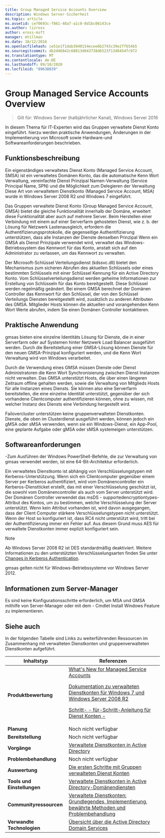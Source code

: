 ```yaml
---
title: Group Managed Service Accounts Overview
description: Windows Server-Sicherheit
ms.topic: article
ms.assetid: cef0693c-f861-48a7-a1c0-8d1bc06143ce
ms.author: lizross
author: eross-msft
manager: mtillman
ms.date: 10/12/2016
ms.openlocfilehash: ce51e1f1dab3940154ecee6b2743c39e2ff654b5
ms.sourcegitcommit: db2d46842c68813d043738d6523f13d8454fc972
ms.translationtype: MT
ms.contentlocale: de-DE
ms.lasthandoff: 09/10/2020
ms.locfileid: "89638039"
---
```

# <a name="group-managed-service-accounts-overview"></a>Group Managed Service Accounts Overview

>Gilt für: Windows Server (halbjährlicher Kanal), Windows Server 2016

In diesem Thema für IT-Experten wird das Gruppen verwaltete Dienst Konto eingeführt. hierzu werden praktische Anwendungen, Änderungen in der Implementierung von Microsoft sowie Hardware-und Softwareanforderungen beschrieben.


## <a name="feature-description"></a><a name="BKMK_OVER"></a>Funktionsbeschreibung
Ein eigenständiges verwaltetes Dienst Konto (Managed Service Account, SMSA) ist ein verwaltetes Domänen Konto, das die automatische Kenn Wort Verwaltung, vereinfachte Dienst Prinzipal Namen-Verwaltung (Service Principal Name, SPN) und die Möglichkeit zum Delegieren der Verwaltung Diese Art von verwaltetem Dienstkonto (Managed Service Account, MSA) wurde in Windows Server 2008 R2 und Windows 7 eingeführt.

Das Gruppen verwaltete Dienst Konto (Group Managed Service Account, GMSA) bietet die gleiche Funktionalität innerhalb der Domäne, erweitert diese Funktionalität aber auch auf mehrere Server. Beim Herstellen einer Verbindung mit einem auf einer Serverfarm gehosteten Dienst, wie z. b. der Lösung für Netzwerk Lastenausgleich, erfordern die Authentifizierungsprotokolle, die gegenseitige Authentifizierung unterstützen, dass alle Instanzen der Dienste denselben Prinzipal Wenn ein GMSA als Dienst Prinzipale verwendet wird, verwaltet das Windows-Betriebssystem das Kennwort für das Konto, anstatt sich auf den Administrator zu verlassen, um das Kennwort zu verwalten.

Der Microsoft-Schlüssel Verteilungsdienst \(kdssvc.dll\) bietet den Mechanismus zum sicheren Abrufen des aktuellen Schlüssels oder eines bestimmten Schlüssels mit einer Schlüssel Kennung für ein Active Directory Konto. Vom Schlüsselverteilungsdienst werden geheime Informationen zur Erstellung von Schlüsseln für das Konto bereitgestellt. Diese Schlüssel werden regelmäßig geändert. Bei einem GMSA berechnet der Domänen Controller das Kennwort für den Schlüssel, der von den Schlüssel Verteilungs Diensten bereitgestellt wird, zusätzlich zu anderen Attributen des GMSA.  Mitglieder Hosts können die aktuellen und vorangehenden Kenn Wort Werte abrufen, indem Sie einen Domänen Controller kontaktieren.

## <a name="practical-applications"></a><a name="BKMK_APP"></a>Praktische Anwendung
gmsas bieten eine einzelne Identitäts Lösung für Dienste, die in einer Serverfarm oder auf Systemen hinter Netzwerk Load Balancer ausgeführt werden. Durch die Bereitstellung einer GMSA-Lösung können Dienste für den neuen GMSA-Prinzipal konfiguriert werden, und die Kenn Wort Verwaltung wird von Windows verarbeitet.

Durch die Verwendung eines GMSA müssen Dienste oder Dienst Administratoren die Kenn Wort Synchronisierung zwischen Dienst Instanzen nicht verwalten. Das GMSA unterstützt Hosts, die über einen längeren Zeitraum offline gehalten werden, sowie die Verwaltung von Mitglieds Hosts für alle Instanzen eines Diensts. Sie können also eine Serverfarm bereitstellen, die eine einzelne Identität unterstützt, gegenüber der sich vorhandene Clientcomputer authentifizieren können, ohne zu wissen, mit welcher Instanz des Diensts eine Verbindung hergestellt wird.

Failovercluster unterstützen keine gruppenverwalteten Dienstkonten. Dienste, die oben im Clusterdienst ausgeführt werden, können jedoch ein gMSA oder sMSA verwenden, wenn sie ein Windows-Dienst, ein App-Pool, eine geplante Aufgabe oder gMSA oder sMSA systemeigen unterstützen.

## <a name="software-requirements"></a><a name="BKMK_SOFT"></a>Softwareanforderungen

\-Zum Ausführen der Windows PowerShell-Befehle, die zur Verwaltung von gmsas verwendet werden, ist eine 64-Bit-Architektur erforderlich.

Ein verwaltetes Dienstkonto ist abhängig von Verschlüsselungstypen mit Kerberos-Unterstützung. Wenn sich ein Clientcomputer gegenüber einem Server per Kerberos authentifiziert, wird vom Domänencontroller ein Kerberos-Dienstticket erstellt, das mit einer Verschlüsselung geschützt ist, die sowohl vom Domänencontroller als auch vom Server unterstützt wird. Der Domänen Controller verwendet das msDS \- supportedencryptiontypes-Attribut des Kontos, um zu bestimmen, welche Verschlüsselung der Server unterstützt. Wenn kein Attribut vorhanden ist, wird davon ausgegangen, dass der Client Computer stärkere Verschlüsselungstypen nicht unterstützt. Wenn der Host so konfiguriert ist, dass RC4 nicht unterstützt wird, tritt bei der Authentifizierung immer ein Fehler auf. Aus diesem Grund muss AES für verwaltete Dienstkonten immer explizit konfiguriert sein.

> [!NOTE]
> Ab Windows Server 2008 R2 ist DES standardmäßig deaktiviert. Weitere Informationen zu den unterstützten Verschlüsselungsarten finden Sie unter [Changes in Kerberos Authentication](/previous-versions/windows/it-pro/windows-server-2008-R2-and-2008/dd560670(v=ws.10)).

gmsas gelten nicht für Windows-Betriebssysteme vor Windows Server 2012.

## <a name="server-manager-information"></a>Informationen zum Server-Manager
Es sind keine Konfigurationsschritte erforderlich, um MSA und GMSA mithilfe von Server-Manager oder mit dem \- Cmdlet Install Windows Feature zu implementieren.

## <a name="see-also"></a><a name="BKMK_LINKS"></a>Siehe auch
In der folgenden Tabelle sind Links zu weiterführenden Ressourcen im Zusammenhang mit verwalteten Dienstkonten und gruppenverwalteten Dienstkonten aufgeführt.

|Inhaltstyp|Referenzen|
|--------|-------|
|**Produktbewertung**|[What's New for Managed Service Accounts](what-s-new-for-managed-service-accounts.md)<p>[Dokumentation zu verwalteten Dienstkonten für Windows 7 und Windows Server 2008 R2](/previous-versions/windows/it-pro/windows-server-2008-R2-and-2008/ff641731(v=ws.10))<p>[Schritt- \- für-Schritt-Anleitung für Dienst Konten \-](/previous-versions/windows/it-pro/windows-server-2008-R2-and-2008/dd548356(v=ws.10))|
|**Planung**|Noch nicht verfügbar|
|**Bereitstellung**|Noch nicht verfügbar|
|**Vorgänge**|[Verwaltete Dienstkonten in Active Directory](/previous-versions/windows/it-pro/windows-server-2008-R2-and-2008/dd378925(v=ws.10))|
|**Problembehandlung**|Noch nicht verfügbar|
|**Auswertung**|[Die ersten Schritte mit Gruppen verwalteten Dienst Konten](getting-started-with-group-managed-service-accounts.md)|
|**Tools und Einstellungen**|[Verwaltete Dienstkonten in Active Directory-Domänendiensten](/previous-versions/windows/it-pro/windows-server-2008-R2-and-2008/dd378925(v=ws.10))|
|**Communityressourcen**|[Verwaltete Dienstkonten: Grundlegendes, Implementierung, bewährte Methoden und Problembehandlung](/archive/blogs/askds/managed-service-accounts-understanding-implementing-best-practices-and-troubleshooting)|
|**Verwandte Technologien**|[Übersicht über die Active Directory Domain Services](active-directory-domain-services-overview.md)|